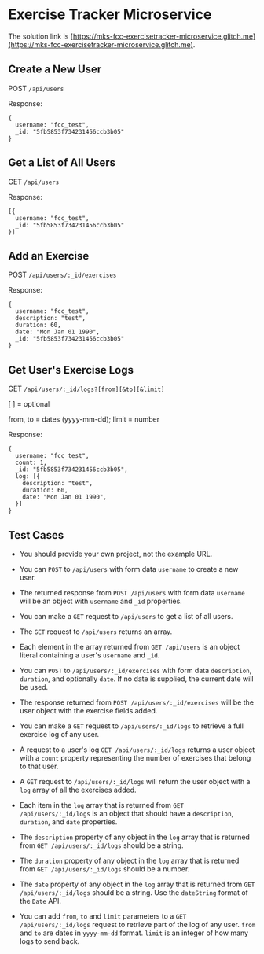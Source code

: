 # Exercise Tracker Microservice

The solution link is [https://mks-fcc-exercisetracker-microservice.glitch.me](https://mks-fcc-exercisetracker-microservice.glitch.me).

## Create a New User

POST `/api/users`

Response:

    {
      username: "fcc_test",
      _id: "5fb5853f734231456ccb3b05"
    }


## Get a List of All Users

GET `/api/users`

Response:

    [{
      username: "fcc_test",
      _id: "5fb5853f734231456ccb3b05"
    }]

## Add an Exercise

POST `/api/users/:_id/exercises`

Response:

    {
      username: "fcc_test",
      description: "test",
      duration: 60,
      date: "Mon Jan 01 1990",
      _id: "5fb5853f734231456ccb3b05"
    }

## Get User's Exercise Logs

GET `/api/users/:_id/logs?[from][&to][&limit]`

[ ] = optional

from, to = dates (yyyy-mm-dd); limit = number

Response:

    {
      username: "fcc_test",
      count: 1,
      _id: "5fb5853f734231456ccb3b05",
      log: [{
        description: "test",
        duration: 60,
        date: "Mon Jan 01 1990",
      }]
    }

## Test Cases

* You should provide your own project, not the example URL.

* You can `POST` to `/api/users` with form data `username` to create a new user.

* The returned response from `POST /api/users` with form data `username` will be an object with `username` and `_id` properties.

* You can make a `GET` request to `/api/users` to get a list of all users.

* The `GET` request to `/api/users` returns an array.

* Each element in the array returned from `GET /api/users` is an object literal containing a user's `username` and `_id`.

* You can `POST` to `/api/users/:_id/exercises` with form data `description`, `duration`, and optionally `date`. If no date is supplied, the current date will be used.

* The response returned from `POST /api/users/:_id/exercises` will be the user object with the exercise fields added.

* You can make a `GET` request to `/api/users/:_id/logs` to retrieve a full exercise log of any user.

* A request to a user's log `GET /api/users/:_id/logs` returns a user object with a `count` property representing the number of exercises that belong to that user.

* A `GET` request to `/api/users/:_id/logs` will return the user object with a `log` array of all the exercises added.

* Each item in the `log` array that is returned from `GET /api/users/:_id/logs` is an object that should have a `description`, `duration`, and `date` properties.

* The `description` property of any object in the `log` array that is returned from `GET /api/users/:_id/logs` should be a string.

* The `duration` property of any object in the `log` array that is returned from `GET /api/users/:_id/logs` should be a number.

* The `date` property of any object in the `log` array that is returned from `GET /api/users/:_id/logs` should be a string. Use the `dateString` format of the `Date` API.

* You can add `from`, `to` and `limit` parameters to a `GET /api/users/:_id/logs` request to retrieve part of the log of any user. `from` and `to` are dates in `yyyy-mm-dd` format. `limit` is an integer of how many logs to send back.
